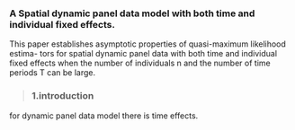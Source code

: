 ### A Spatial dynamic panel data model with both time and individual fixed effects.
This paper establishes asymptotic properties of quasi-maximum likelihood estima-
tors for spatial dynamic panel data with both time and individual fixed effects when
the number of individuals n and the number of time periods T can be large. 
>### **1.introduction**
for dynamic panel data model 
there is time effects.

